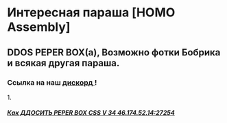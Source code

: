 <DOCTYPE html>
<html>
<head>
<title> UH</title>
<link href="style.css" rel="stylesheet" type="text/css"/>
</head>
<body>
          <h1> <a>  Интересная параша [HOMO Assembly] </a> </h1>
      <h2><a1> DDOS PEPER BOX(а), </a1> <a2 id="fuck"> Возможно фотки Бобрика и всякая другая параша. </a2> </h2>
    <h3>Ссылка на наш <a href= "https://discordapp.com/invite/djhDbcS"> дискорд </a>!</h3>    
1. <h5> <a id="sas" href= "https://princephobos.github.io/">Как ДДОСИТЬ PEPER BOX CSS V 34 46.174.52.14:27254</a> </h5>                 
</body>
</html>
           
                
